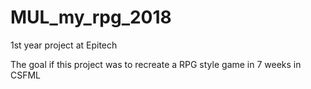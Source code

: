 # MUL_my_rpg_2018
1st year project at Epitech

The goal if this project was to recreate a RPG style game in 7 weeks in CSFML
